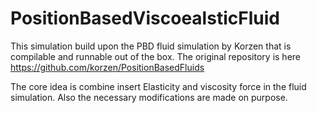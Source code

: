 # PositionBasedViscoealsticFluid
This simulation build upon the PBD fluid simulation by Korzen that is compilable and runnable out of the box. The original repository is here https://github.com/korzen/PositionBasedFluids

The core idea is combine insert Elasticity and viscosity force in the fluid simulation. Also the necessary modifications are made on purpose. 
